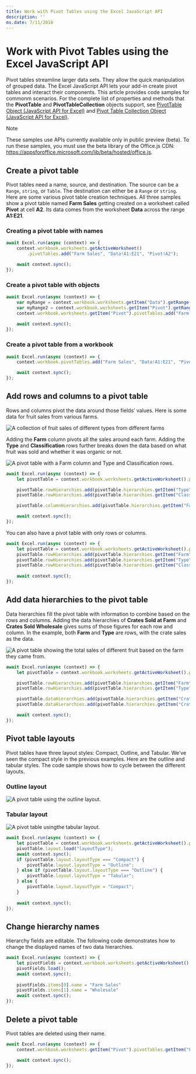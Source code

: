 ```yaml
---
title: Work with Pivot Tables using the Excel JavaScript API
description: ''
ms.date: 7/11/2018
---
```




# Work with Pivot Tables using the Excel JavaScript API

Pivot tables streamline larger data sets. They allow the quick manipulation of grouped data. The Excel JavaScript API lets your add-in create pivot tables and interact their components. This article provides code samples for commonm scenarios.
For the complete list of properties and methods that the **PivotTable** and **PivotTableCollection** objects support, see [PivotTable Object (JavaScript API for Excel)](https://dev.office.com/reference/add-ins/excel/pivottable) and [Pivot Table Collection Object (JavaScript API for Excel)](https://dev.office.com/reference/add-ins/excel/pivottablecollection).

> [!NOTE]
> These samples use APIs currently available only in public preview (beta). To run these samples, you must use the beta library of the Office.js CDN: https://appsforoffice.microsoft.com/lib/beta/hosted/office.js.


## Create a pivot table

Pivot tables need a name, source, and destination. The source can be a `Range`, `string`, or `Table`. The destination can either be a `Range` or `string`. 
Here are some various pivot table creation techniques. All three samples show a pivot table named **Farm Sales** getting created on a worksheet called **Pivot** at cell **A2**. Its data comes from the worksheet **Data** across the range **A1:E21**. 

### Creating a pivot table with names
```ts
await Excel.run(async (context) => {
	context.workbook.worksheets.getActiveWorksheet()
		.pivotTables.add("Farm Sales", "Data!A1:E21", "Pivot!A2");

	await context.sync();
});
```

### Create a pivot table with objects
```ts
await Excel.run(async (context) => {	
	var myRange = context.workbook.worksheets.getItem("Data").getRange("A1:E21");
	var myRange2 = context.workbook.worksheets.getItem("Pivot").getRange("A2);
	context.workbook.worksheets.getItem("Pivot").pivotTables.add("Farm Sales", myRange, myRange2);
	
	await context.sync();
});
```

### Create a pivot table from a workbook
```ts
await Excel.run(async (context) => {
	context.workbook.pivotTables.add("Farm Sales", "Data!A1:E21", "Pivot!A2");

	await context.sync();
});
```

## Add rows and columns to a pivot table

Rows and columns pivot the data around those fields’ values. Here is some data for fruit sales from various farms.

![A collection of fruit sales of different types from different farms](../images/excel-pivots-raw-data.png)

Adding the **Farm** column pivots all the sales around each farm. Adding the **Type** and **Classification** rows further breaks down the data based on what fruit was sold and whether it was organic or not.

![A pivot table with a Farm column and Type and Classification rows.](../images/excel-pivots-table-rows-and-columns.png)

```ts
await Excel.run(async (context) => {
	let pivotTable = context.workbook.worksheets.getActiveWorksheet().pivotTables.getItem("Farm Sales");

	pivotTable.rowHierarchies.add(pivotTable.hierarchies.getItem("Type"));
	pivotTable.rowHierarchies.add(pivotTable.hierarchies.getItem("Classification"));

	pivotTable.columnHierarchies.add(pivotTable.hierarchies.getItem("Farm"));

	await context.sync();
});
```

You can also have a pivot table with only rows or columns.

```ts
await Excel.run(async (context) => {
	let pivotTable = context.workbook.worksheets.getActiveWorksheet().pivotTables.getItem("Farm Sales");
	pivotTable.rowHierarchies.add(pivotTable.hierarchies.getItem("Farm"));
	pivotTable.rowHierarchies.add(pivotTable.hierarchies.getItem("Type"));
	pivotTable.rowHierarchies.add(pivotTable.hierarchies.getItem("Classification"));
	
	await context.sync();
});
```

## Add data hierarchies to the pivot table

Data hierarchies fill the pivot table with information to combine based on the rows and columns. 
Adding the data hierarchies of **Crates Sold at Farm** and **Crates Sold Wholesale** gives sums of those figures for each row and column. 
In the example, both **Farm** and **Type** are rows, with the crate sales as the data. 

![A pivot table showing the total sales of different fruit based on the farm they came from.](../images/excel-pivots-data-hierarchy.png)

```ts
await Excel.run(async (context) => {
	let pivotTable = context.workbook.worksheets.getActiveWorksheet().pivotTables.getItem("Farm Sales");

	pivotTable.rowHierarchies.add(pivotTable.hierarchies.getItem("Farm"));
	pivotTable.rowHierarchies.add(pivotTable.hierarchies.getItem("Type"));

	pivotTable.dataHierarchies.add(pivotTable.hierarchies.getItem("Crates Sold at Farm"));
	pivotTable.dataHierarchies.add(pivotTable.hierarchies.getItem("Crates Sold Wholesale"));

	await context.sync();
});
```

## Pivot table layouts

Pivot tables have three layout styles: Compact, Outline, and Tabular. We’ve seen the compact style in the previous examples. 
Here are the outline and tabular styles. The code sample shows how to cycle between the different layouts.

### Outline layout
![A pivot table using the outline layout.](../images/excel-pivots-outline-layout.png)

### Tabular layout
![A pivot table usingthe tabular layout.](../images/excel-pivots-tabular-layout.png)

```ts
await Excel.run(async (context) => {
	let pivotTable = context.workbook.worksheets.getActiveWorksheet().pivotTables.getItem("Farm Sales");
	pivotTable.layout.load("layoutType");
	await context.sync();
	if (pivotTable.layout.layoutType === "Compact") {
		pivotTable.layout.layoutType = "Outline";
	} else if (pivotTable.layout.layoutType === "Outline") {
		pivotTable.layout.layoutType = "Tabular";
	} else {
		pivotTable.layout.layoutType = "Compact";
	}
	
	await context.sync();
});
```

## Change hierarchy names

Hierarchy fields are editable. The following code demonstrates how to change the displayed names of two data hierarchies.

```ts
await Excel.run(async (context) => {
	let pivotFields = context.workbook.worksheets.getActiveWorksheet().pivotTables.getItem("Farm Sales").dataHierarchies
	pivotFields.load();
	await context.sync();
	
	pivotFields.items[0].name = "Farm Sales"
	pivotFields.items[1].name = "Wholesale"
	await context.sync();
});
```

## Delete a pivot table

Pivot tables are deleted using their name.

```ts
await Excel.run(async (context) => {
	context.workbook.worksheets.getItem("Pivot").pivotTables.getItem("Farm Sales").delete();

	await context.sync();
});
```
